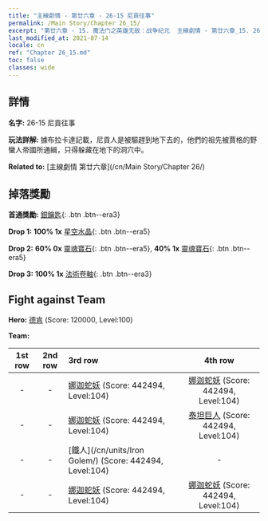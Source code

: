 ```yaml
---
title: "主線劇情 - 第廿六章 - 26-15 尼貢往事"
permalink: /Main Story/Chapter 26_15/
excerpt: "第廿六章 - 15. 魔法门之英雄无敌：战争纪元  主線劇情 - 第廿六章_15. 26-15 尼貢往事"
last_modified_at: 2021-07-14
locale: cn
ref: "Chapter 26_15.md"
toc: false
classes: wide
---
```


## 詳情

 **名字:** 26-15 尼貢往事

 **玩法詳解:** 據布拉卡達記載，尼貢人是被驅趕到地下去的，他們的祖先被賈格的野蠻人帝國所通緝，只得躲藏在地下的洞穴中。

 **Related to:** [主線劇情 第廿六章](/cn/Main Story/Chapter 26/)

## 掉落獎勵

 **首通獎勵:** [銀鑰匙](/cn/Items/con_693/){: .btn .btn--era3}

 **Drop 1:** **100% 1x** [星空水晶](/cn/Items/mat_94/){: .btn .btn--era5}

 **Drop 2:** **60% 0x** [靈魂寶石](/cn/Items/mat_86/){: .btn .btn--era5}, **40% 1x** [靈魂寶石](/cn/Items/mat_86/){: .btn .btn--era5}

 **Drop 3:** **100% 1x** [法術卷軸](/cn/Items/con_694/){: .btn .btn--era3}


## Fight against Team
 **Hero:** [德肯](/cn/heroes/Dracon/) (Score: 120000, Level:100)

 **Team:**


  | 1st row | 2nd row | 3rd row | 4th row |
  |:----:|:----:|:----|:----:|
  | - | - | [娜迦蛇妖](/cn/units/Naga/) (Score: 442494, Level:104)  | [娜迦蛇妖](/cn/units/Naga/) (Score: 442494, Level:104)  |
  | - | - | [娜迦蛇妖](/cn/units/Naga/) (Score: 442494, Level:104)  | [泰坦巨人](/cn/units/Giant/) (Score: 442494, Level:104)  |
  | - | - | [鐵人](/cn/units/Iron Golem/) (Score: 442494, Level:104)  | - |
  | - | - | [娜迦蛇妖](/cn/units/Naga/) (Score: 442494, Level:104)  | [娜迦蛇妖](/cn/units/Naga/) (Score: 442494, Level:104)  |


